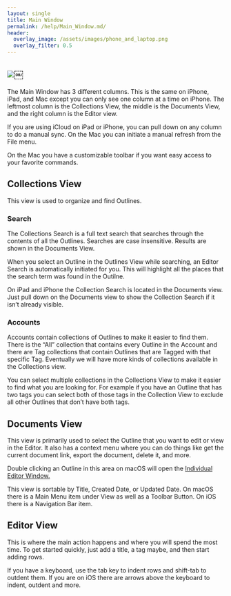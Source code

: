 ```yaml
---
layout: single
title: Main Window
permalink: /help/Main_Window.md/
header:
  overlay_image: /assets/images/phone_and_laptop.png
  overlay_filter: 0.5
---
```




## ![](/assets/images/help/165DEC75-9676-411C-873E-EEC926D6B0E3.png)￼

The Main Window has 3 different columns. This is the same on iPhone, iPad, and Mac except you can only see one column at a time on iPhone. The leftmost column is the Collections View, the middle is the Documents View, and the right column is the Editor view.

If you are using iCloud on iPad or iPhone, you can pull down on any column to do a manual sync. On the Mac you can initiate a manual refresh from the File menu.

On the Mac you have a customizable toolbar if you want easy access to your favorite commands.

## Collections View

This view is used to organize and find Outlines.

### Search

The Collections Search is a full text search that searches through the contents of all the Outlines. Searches are case insensitive. Results are shown in the Documents View.

When you select an Outline in the Outlines View while searching, an Editor Search is automatically initiated for you. This will highlight all the places that the search term was found in the Outilne.

On iPad and iPhone the Collection Search is located in the Documents view. Just pull down on the Documents view to show the Collection Search if it isn’t already visible.

### Accounts

Accounts contain collections of Outlines to make it easier to find them. There is the “All” collection that contains every Outline in the Account and there are Tag collections that contain Outlines that are Tagged with that specific Tag. Eventually we will have more kinds of collections available in the Collections view.

You can select multiple collections in the Collections View to make it easier to find what you are looking for. For example if you have an Outline that has two tags you can select both of those tags in the Collection View to exclude all other Outlines that don’t have both tags.

## Documents View

This view is primarily used to select the Outline that you want to edit or view in the Editor. It also has a context menu where you can do things like get the current document link, export the document, delete it, and more.

Double clicking an Outline in this area on macOS will open the [Individual Editor Window.](Individual_Editor_Window.md) 

This view is sortable by Title, Created Date, or Updated Date. On macOS there is a Main Menu item under View as well as a Toolbar Button. On iOS there is a Navigation Bar item.

## Editor View

This is where the main action happens and where you will spend the most time. To get started quickly, just add a title, a tag maybe, and then start adding rows.

If you have a keyboard, use the tab key to indent rows and shift-tab to outdent them. If you are on iOS there are arrows above the keyboard to indent, outdent and more.